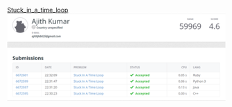 [Stuck_in_a_time_loop](https://open.kattis.com/problems/timeloop)
![Stuck_in_a_time_loop](/Stuck_in_a_time_loop.png)
